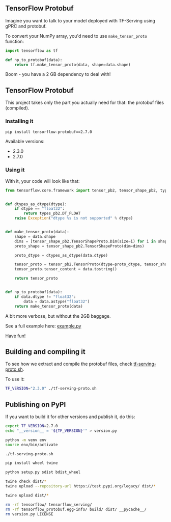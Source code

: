 ## TensorFlow Protobuf

Imagine you want to talk to your model deployed with TF-Serving using gPRC and protobuf.

To convert your NumPy array, you'd need to use `make_tensor_proto` function:

```python
import tensorflow as tf

def np_to_protobuf(data):
    return tf.make_tensor_proto(data, shape=data.shape)
```

Boom - you have a 2 GB dependency to deal with! 


## TensorFlow Protobuf

This project takes only the part you actually need for that: the protobuf files (compiled). 

### Installing it

```bash
pip install tensorflow-protobuf==2.7.0
```

Available versions: 

* 2.3.0
* 2.7.0

### Using it

With it, your code will look like that:


```python
from tensorflow.core.framework import tensor_pb2, tensor_shape_pb2, types_pb2


def dtypes_as_dtype(dtype):
    if dtype == "float32":
        return types_pb2.DT_FLOAT
    raise Exception("dtype %s is not supported" % dtype)


def make_tensor_proto(data):
    shape = data.shape
    dims = [tensor_shape_pb2.TensorShapeProto.Dim(size=i) for i in shape]
    proto_shape = tensor_shape_pb2.TensorShapeProto(dim=dims)

    proto_dtype = dtypes_as_dtype(data.dtype)

    tensor_proto = tensor_pb2.TensorProto(dtype=proto_dtype, tensor_shape=proto_shape)
    tensor_proto.tensor_content = data.tostring()

    return tensor_proto


def np_to_protobuf(data):
    if data.dtype != "float32":
        data = data.astype("float32")
    return make_tensor_proto(data)
```

A bit more verbose, but without the 2GB baggage. 

See a full example here: [example.py](example.py)

Have fun!


## Building and compiling it

To see how we extract and compile the protobuf files, check [tf-serving-proto.sh](tf-serving-proto.sh).

To use it:

```bash
TF_VERSION="2.3.0" ./tf-serving-proto.sh
```


## Publishing on PyPI

If you want to build it for other versions and publish it,
do this:

```bash
export TF_VERSION=2.7.0
echo "__version__ = '${TF_VERSION}'" > version.py

python -m venv env
source env/bin/activate

./tf-serving-proto.sh

pip install wheel twine

python setup.py sdist bdist_wheel

twine check dist/*
twine upload --repository-url https://test.pypi.org/legacy/ dist/*

twine upload dist/*

rm -rf tensorflow/ tensorflow_serving/
rm -rf tensorflow_protobuf.egg-info/ build/ dist/ __pycache__/
rm version.py LICENSE
```